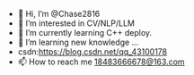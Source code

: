 - 👋 Hi, I’m @Chase2816
- 👀 I’m interested in CV/NLP/LLM
- 🌱 I’m currently learning C++ deploy.
- 💞️ I’m learning new knowledge ...
- csdn:https://blog.csdn.net/qq_43100178
- 📫 How to reach me 18483666678@163.com

<!---
Chase2816/Chase2816 is a ✨ special ✨ repository because its `README.md` (this file) appears on your GitHub profile.
You can click the Preview link to take a look at your changes.
--->
